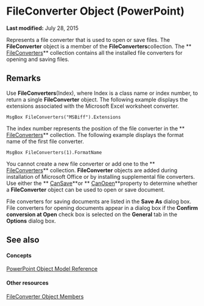 
# FileConverter Object (PowerPoint)

 **Last modified:** July 28, 2015

Represents a file converter that is used to open or save files. The  **FileConverter** object is a member of the **FileConverters**collection. The  ** [FileConverters](b175c08d-a910-636e-cdbe-d4f0e6af595e.md)** collection contains all the installed file converters for opening and saving files.

## Remarks

Use  **FileConverters**(Index), where Index is a class name or index number, to return a single  **FileConverter** object. The following example displays the extensions associated with the Microsoft Excel worksheet converter.


```
MsgBox FileConverters("MSBiff").Extensions
```

The index number represents the position of the file converter in the  ** [FileConverters](b175c08d-a910-636e-cdbe-d4f0e6af595e.md)** collection. The following example displays the format name of the first file converter.




```
MsgBox FileConverters(1).FormatName
```

You cannot create a new file converter or add one to the  ** [FileConverters](b175c08d-a910-636e-cdbe-d4f0e6af595e.md)** collection. **FileConverter** objects are added during installation of Microsoft Office or by installing supplemental file converters. Use either the ** [CanSave](64e1f21f-786e-8003-f99e-0dcb093af9d3.md)**or  ** [CanOpen](9a5a2fea-0f09-9dfe-c75a-e8811d53c27f.md)**property to determine whether a  **FileConverter** object can be used to open or save document.

File converters for saving documents are listed in the  **Save As** dialog box. File converters for opening documents appear in a dialog box if the **Confirm conversion at Open** check box is selected on the **General** tab in the **Options** dialog box.


## See also


#### Concepts


 [PowerPoint Object Model Reference](00acd64a-5896-0459-39af-98df2849849e.md)
#### Other resources


 [FileConverter Object Members](a9aa2b7a-c8fc-66ca-6e2c-b69da105de50.md)
